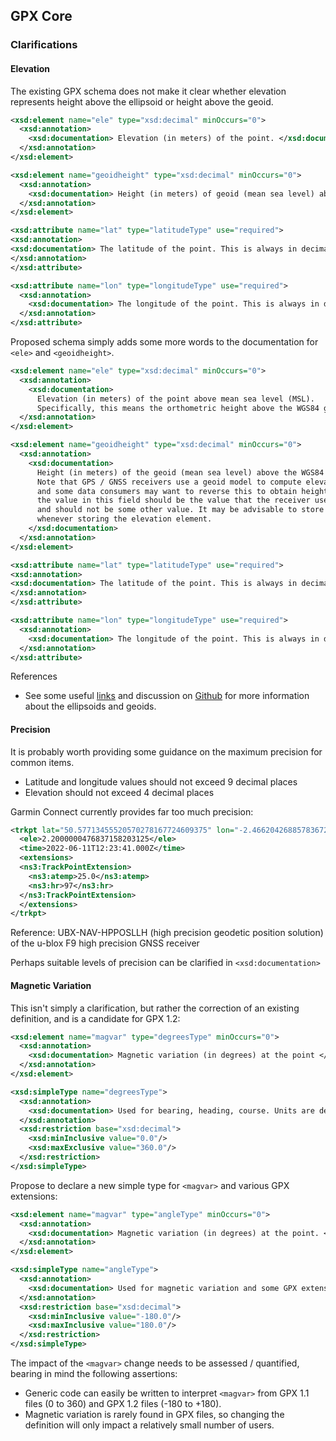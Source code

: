 ## GPX Core

### Clarifications

#### Elevation

The existing GPX schema does not make it clear whether elevation represents height above the ellipsoid or height above the geoid.

```xml
<xsd:element name="ele" type="xsd:decimal" minOccurs="0">
  <xsd:annotation>
    <xsd:documentation> Elevation (in meters) of the point. </xsd:documentation>
  </xsd:annotation>
</xsd:element>

<xsd:element name="geoidheight" type="xsd:decimal" minOccurs="0">
  <xsd:annotation>
    <xsd:documentation> Height (in meters) of geoid (mean sea level) above WGS84 earth ellipsoid. As defined in NMEA GGA message. </xsd:documentation>
  </xsd:annotation>
</xsd:element>

<xsd:attribute name="lat" type="latitudeType" use="required">
<xsd:annotation>
<xsd:documentation> The latitude of the point. This is always in decimal degrees, and always in WGS84 datum. </xsd:documentation>
</xsd:annotation>
</xsd:attribute>

<xsd:attribute name="lon" type="longitudeType" use="required">
  <xsd:annotation>
    <xsd:documentation> The longitude of the point. This is always in decimal degrees, and always in WGS84 datum. </xsd:documentation>
  </xsd:annotation>
</xsd:attribute>
```

Proposed schema simply adds some more words to the documentation for `<ele>` and `<geoidheight>`.


```xml
<xsd:element name="ele" type="xsd:decimal" minOccurs="0">
  <xsd:annotation>
    <xsd:documentation>
      Elevation (in meters) of the point above mean sea level (MSL).
      Specifically, this means the orthometric height above the WGS84 geoid. </xsd:documentation>
  </xsd:annotation>
</xsd:element>

<xsd:element name="geoidheight" type="xsd:decimal" minOccurs="0">
  <xsd:annotation>
    <xsd:documentation>
      Height (in meters) of the geoid (mean sea level) above the WGS84 ellipsoid, as defined in the NMEA GGA sentence.
      Note that GPS / GNSS receivers use a geoid model to compute elevation from height above the ellipsoid,
      and some data consumers may want to reverse this to obtain height above the ellipsoid. Therefore,
      the value in this field should be the value that the receiver used for the calculation of elevation,
      and should not be some other value. It may be advisable to store the geoid height from the GPS / GNSS receiver,
      whenever storing the elevation element.
    </xsd:documentation>
  </xsd:annotation>
</xsd:element>

<xsd:attribute name="lat" type="latitudeType" use="required">
<xsd:annotation>
<xsd:documentation> The latitude of the point. This is always in decimal degrees, and always in WGS84 datum. </xsd:documentation>
</xsd:annotation>
</xsd:attribute>

<xsd:attribute name="lon" type="longitudeType" use="required">
  <xsd:annotation>
    <xsd:documentation> The longitude of the point. This is always in decimal degrees, and always in WGS84 datum. </xsd:documentation>
  </xsd:annotation>
</xsd:attribute>
```

References

- See some useful [links](../elevation.md) and discussion on [Github](https://github.com/Logiqx/gpx-ideas/discussions/1) for more information about the ellipsoids and geoids.



#### Precision

It is probably worth providing some guidance on the maximum precision for common items.

- Latitude and longitude values should not exceed 9 decimal places
- Elevation should not exceed 4 decimal places

Garmin Connect currently provides far too much precision:

```xml
<trkpt lat="50.57713455520570278167724609375" lon="-2.46620426885783672332763671875">
  <ele>2.2000000476837158203125</ele>
  <time>2022-06-11T12:23:41.000Z</time>
  <extensions>
  <ns3:TrackPointExtension>
    <ns3:atemp>25.0</ns3:atemp>
    <ns3:hr>97</ns3:hr>
  </ns3:TrackPointExtension>
  </extensions>
</trkpt>
```

Reference: UBX-NAV-HPPOSLLH (high precision geodetic position solution) of the u-blox F9 high precision GNSS receiver

Perhaps suitable levels of precision can be clarified in `<xsd:documentation>`



#### Magnetic Variation

This isn't simply a clarification, but rather the correction of an existing definition, and is a candidate for GPX 1.2:

```xml
<xsd:element name="magvar" type="degreesType" minOccurs="0">
  <xsd:annotation>
    <xsd:documentation> Magnetic variation (in degrees) at the point </xsd:documentation>
  </xsd:annotation>
</xsd:element>

<xsd:simpleType name="degreesType">
  <xsd:annotation>
    <xsd:documentation> Used for bearing, heading, course. Units are decimal degrees, true (not magnetic). </xsd:documentation>
  </xsd:annotation>
  <xsd:restriction base="xsd:decimal">
    <xsd:minInclusive value="0.0"/>
    <xsd:maxExclusive value="360.0"/>
  </xsd:restriction>
</xsd:simpleType>
```

Propose to declare a new simple type for `<magvar>` and various GPX extensions:

```xml
<xsd:element name="magvar" type="angleType" minOccurs="0">
  <xsd:annotation>
    <xsd:documentation> Magnetic variation (in degrees) at the point. </xsd:documentation>
  </xsd:annotation>
</xsd:element>

<xsd:simpleType name="angleType">
  <xsd:annotation>
    <xsd:documentation> Used for magnetic variation and some GPX extensions. Units are decimal degrees, positive = clockwise, negative = counter-clockwise. </xsd:documentation>
  </xsd:annotation>
  <xsd:restriction base="xsd:decimal">
    <xsd:minInclusive value="-180.0"/>
    <xsd:maxInclusive value="180.0"/>
  </xsd:restriction>
</xsd:simpleType>
```

The impact of the `<magvar>` change needs to be assessed / quantified, bearing in mind the following assertions:

- Generic code can easily be written to interpret `<magvar>` from GPX 1.1 files (0 to 360) and GPX 1.2 files (-180 to +180).
- Magnetic variation is rarely found in GPX files, so changing the definition will only impact a relatively small number of users.
